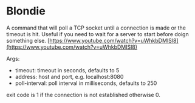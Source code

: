 # Blondie

A command that will poll a TCP socket until a connection is made or the timeout is hit.  Useful if you need to wait for a server to start before doign something else. [https://www.youtube.com/watch?v=uWhkbDMISl8](https://www.youtube.com/watch?v=uWhkbDMISl8)

Args:

* timeout:  timeout in seconds, defaults to 5
* address: host and port, e.g. localhost:8080
* poll-interval: poll interval in milliseconds, defaults to 250

exit code is 1 if the connection is not established otherwise 0.
 
